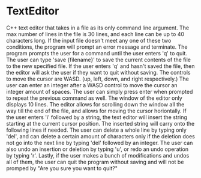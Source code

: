 # TextEditor

C++ text editor that takes in a file as its only command line argument. The max number of lines in the file is 30 lines, and each line can be up to 40 characters long. If the input file doesn't meet any one of these two conditions, the program will prompt an error message and terminate. The program prompts the user for a command until the user enters 'q' to quit. The user can type 'save {filename}' to save the current contents of the file to the new specified file. If the user enters 'q' and hasn't saved the file, then the editor will ask the user if they want to quit without saving. The controls to move the cursor are WASD. (up, left, down, and right respectively.) The user can enter an integer after a WASD control to move the cursor an integer amount of spaces.  The user can simply press enter when prompted to repeat the previous command as well. The window of the editor only displays 10 lines. The editor allows for scrolling down the window all the way till the end of the file, and allows for moving the cursor horiontally.  If the user enters 'i' followed by a string, the text editor will insert the string starting at the current cursor position. The inserted string will carry onto the following lines if needed. The user can delete a whole line by typing only 'del', and can delete a certain amount of characters only if the deletion does not go into the next line by typing 'del' followed by an integer. The user can also undo an insertion or deletion by typing 'u', or redo an undo operation by typing 'r'. Lastly, if the user makes a bunch of modifications and undos all of them, the user can quit the program without saving and will not be promped by "Are you sure you want to quit?"
